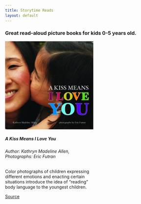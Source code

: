 ```yaml
---
title: Storytime Reads
layout: default
---
```


### Great read-aloud picture books for kids 0-5 years old.

<div class="card" style="width: 18rem">
  <img class="card-img-top" src="/assets/images/kiss.jpg" alt="Cover image of A Kiss Means I Love You">
  <div class="card-body">
    <h5 class="card-title">A Kiss Means I Love You</h5>
    <h6 class="card-subtitle mb-2 text-muted">Author: Kathryn Madeline Allen, Photographs: Eric Futran</h6>
    <p class="card-text">Color photographs of children expressing different emotions and enacting certain situations introduce the idea of “reading” body language to the youngest children.</p>
    <a href="https://www.kirkusreviews.com/book-reviews/kathryn-madeline-allen/kiss-means-i-love-you/" class="card-link">Source</a>
  </div>
</div>
